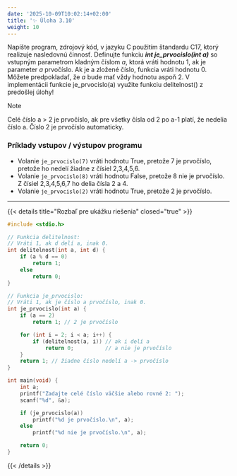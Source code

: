 ```yaml
---
date: '2025-10-09T10:02:14+02:00'
title: '✨ Úloha 3.10'
weight: 10
---
```


Napíšte program, zdrojový kód, v jazyku C použitím štandardu C17, ktorý realizuje nasledovnú činnosť.
Definujte funkciu **_int je_prvocislo(int a)_** so vstupným parametrom kladným číslom _a_, ktorá vráti hodnotu
1, ak je parameter _a_ prvočíslo. Ak je a zložené číslo, funkcia vráti hodnotu 0. Môžete
predpokladať, že _a_ bude mať vždy hodnotu aspoň 2. V implementácii funkcie je_prvocislo(a)
využite funkciu delitelnost() z predošlej úlohy!

> [!NOTE]
> Celé číslo a > 2 je prvočíslo, ak pre všetky čísla od 2 po a-1 platí, že nedelia číslo a. Číslo 2 je prvočíslo
> automaticky.

### Príklady vstupov / výstupov programu

- Volanie `je_prvocislo(7)` vráti hodnotu True, pretože 7 je prvočíslo, pretože ho nedelí žiadne z čísiel
  2,3,4,5,6.
- Volanie `je_prvocislo(8)` vráti hodnotu False, pretože 8 nie je prvočíslo. Z čísiel 2,3,4,5,6,7 ho delia
  čísla 2 a 4.
- Volanie `je_prvocislo(2)` vráti hodnotu True, pretože 2 je prvočíslo.

---

{{< details title="Rozbaľ pre ukážku riešenia" closed="true" >}}

```C
#include <stdio.h>

// Funkcia delitelnost:
// Vráti 1, ak d delí a, inak 0.
int delitelnost(int a, int d) {
    if (a % d == 0)
        return 1;
    else
        return 0;
}

// Funkcia je_prvocislo:
// Vráti 1, ak je číslo a prvočíslo, inak 0.
int je_prvocislo(int a) {
    if (a == 2)
        return 1; // 2 je prvočíslo

    for (int i = 2; i < a; i++) {
        if (delitelnost(a, i)) // ak i delí a
            return 0;          // a nie je prvočíslo
    }
    return 1; // žiadne číslo nedelí a -> prvočíslo
}

int main(void) {
    int a;
    printf("Zadajte celé číslo väčšie alebo rovné 2: ");
    scanf("%d", &a);

    if (je_prvocislo(a))
        printf("%d je prvočíslo.\n", a);
    else
        printf("%d nie je prvočíslo.\n", a);

    return 0;
}
```

{{< /details >}}
